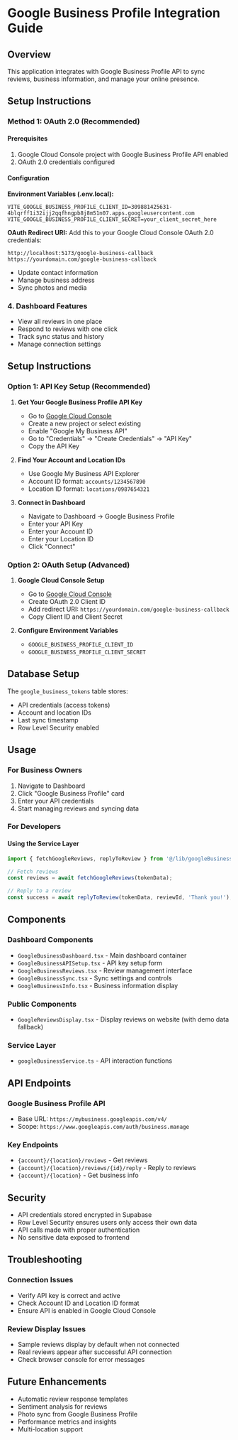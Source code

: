 # Google Business Profile Integration Guide

## Overview
This application integrates with Google Business Profile API to sync reviews, business information, and manage your online presence.

## Setup Instructions

### Method 1: OAuth 2.0 (Recommended)

#### Prerequisites
1. Google Cloud Console project with Google Business Profile API enabled
2. OAuth 2.0 credentials configured

#### Configuration

**Environment Variables (.env.local):**
```
VITE_GOOGLE_BUSINESS_PROFILE_CLIENT_ID=309881425631-4blqrff1i32ijj2qqfhngpb8j8m51n07.apps.googleusercontent.com
VITE_GOOGLE_BUSINESS_PROFILE_CLIENT_SECRET=your_client_secret_here
```

**OAuth Redirect URI:**
Add this to your Google Cloud Console OAuth 2.0 credentials:
```
http://localhost:5173/google-business-callback
https://yourdomain.com/google-business-callback
```

- Update contact information
- Manage business address
- Sync photos and media

### 4. Dashboard Features
- View all reviews in one place
- Respond to reviews with one click
- Track sync status and history
- Manage connection settings

## Setup Instructions

### Option 1: API Key Setup (Recommended)

1. **Get Your Google Business Profile API Key**
   - Go to [Google Cloud Console](https://console.cloud.google.com/)
   - Create a new project or select existing
   - Enable "Google My Business API"
   - Go to "Credentials" → "Create Credentials" → "API Key"
   - Copy the API Key

2. **Find Your Account and Location IDs**
   - Use Google My Business API Explorer
   - Account ID format: `accounts/1234567890`
   - Location ID format: `locations/0987654321`

3. **Connect in Dashboard**
   - Navigate to Dashboard → Google Business Profile
   - Enter your API Key
   - Enter your Account ID
   - Enter your Location ID
   - Click "Connect"

### Option 2: OAuth Setup (Advanced)

1. **Google Cloud Console Setup**
   - Go to [Google Cloud Console](https://console.cloud.google.com/)
   - Create OAuth 2.0 Client ID
   - Add redirect URI: `https://yourdomain.com/google-business-callback`
   - Copy Client ID and Client Secret

2. **Configure Environment Variables**
   - `GOOGLE_BUSINESS_PROFILE_CLIENT_ID`
   - `GOOGLE_BUSINESS_PROFILE_CLIENT_SECRET`

## Database Setup

The `google_business_tokens` table stores:
- API credentials (access tokens)
- Account and location IDs
- Last sync timestamp
- Row Level Security enabled

## Usage

### For Business Owners

1. Navigate to Dashboard
2. Click "Google Business Profile" card
3. Enter your API credentials
4. Start managing reviews and syncing data

### For Developers

#### Using the Service Layer

```typescript
import { fetchGoogleReviews, replyToReview } from '@/lib/googleBusinessService';

// Fetch reviews
const reviews = await fetchGoogleReviews(tokenData);

// Reply to a review
const success = await replyToReview(tokenData, reviewId, 'Thank you!');
```

## Components

### Dashboard Components
- `GoogleBusinessDashboard.tsx` - Main dashboard container
- `GoogleBusinessAPISetup.tsx` - API key setup form
- `GoogleBusinessReviews.tsx` - Review management interface
- `GoogleBusinessSync.tsx` - Sync settings and controls
- `GoogleBusinessInfo.tsx` - Business information display

### Public Components
- `GoogleReviewsDisplay.tsx` - Display reviews on website (with demo data fallback)

### Service Layer
- `googleBusinessService.ts` - API interaction functions

## API Endpoints

### Google Business Profile API
- Base URL: `https://mybusiness.googleapis.com/v4/`
- Scope: `https://www.googleapis.com/auth/business.manage`

### Key Endpoints
- `{account}/{location}/reviews` - Get reviews
- `{account}/{location}/reviews/{id}/reply` - Reply to reviews
- `{account}/{location}` - Get business info

## Security

- API credentials stored encrypted in Supabase
- Row Level Security ensures users only access their own data
- API calls made with proper authentication
- No sensitive data exposed to frontend

## Troubleshooting

### Connection Issues
- Verify API key is correct and active
- Check Account ID and Location ID format
- Ensure API is enabled in Google Cloud Console

### Review Display Issues
- Sample reviews display by default when not connected
- Real reviews appear after successful API connection
- Check browser console for error messages

## Future Enhancements
- Automatic review response templates
- Sentiment analysis for reviews
- Photo sync from Google Business Profile
- Performance metrics and insights
- Multi-location support

